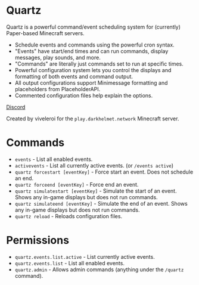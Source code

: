 # Quartz

Quartz is a powerful command/event scheduling system for (currently) Paper-based Minecraft servers.

- Schedule events and commands using the powerful cron syntax.
- "Events" have start/end times and can run commands, display messages, play sounds, and more.
- "Commands" are literally just commands set to run at specific times.
- Powerful configuration system lets you control the displays and formatting of both events and command output.
- All output configurations support Minimessage formatting and placeholders from PlaceholderAPI.
- Commented configuration files help explain the options.

[Discord](https://discord.gg/Q6sHDfnMAc)

Created by viveleroi for the `play.darkhelmet.network` Minecraft server.

# Commands

- `events` - List all enabled events.
- `activevents` - List all currently active events. (or `/events active`)
- `quartz forcestart [eventKey]` - Force start an event. Does not schedule an end.
- `quartz forceend [eventKey]` - Force end an event.
- `quartz simulatestart [eventKey]` - Simulate the start of an event. Shows any in-game displays but does not run commands.
- `quartz simulateend [eventKey]` - Simulate the end of an event. Shows any in-game displays but does not run commands.
- `quartz reload` - Reloads configuration files.

# Permissions

- `quartz.events.list.active` - List currently active events.
- `quartz.events.list` - List all enabled events.
- `quartz.admin` - Allows admin commands (anything under the `/quartz` command).
